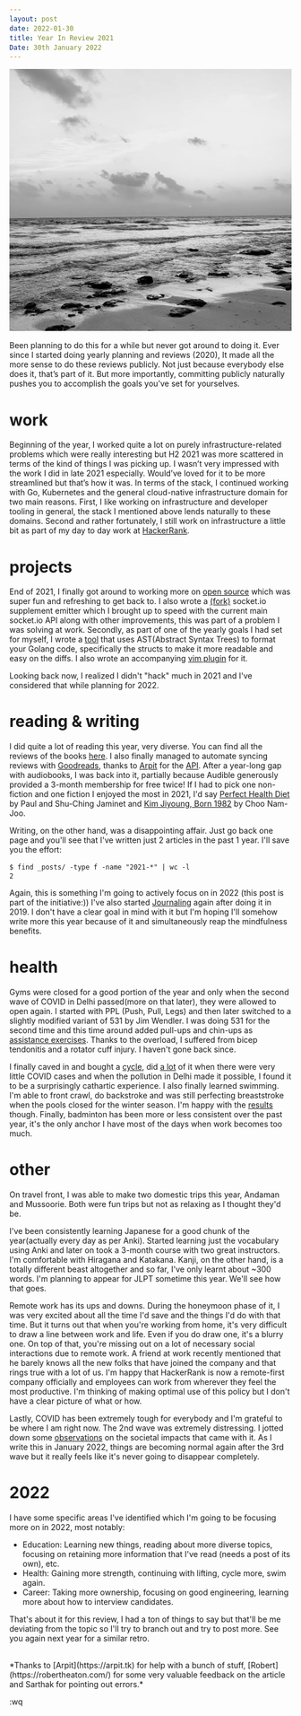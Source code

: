 ```yaml
---
layout: post
date: 2022-01-30
title: Year In Review 2021
Date: 30th January 2022
---
```


<img src="./../../static/img/posts/andaman.png" width="600px"/>

Been planning to do this for a while but never got around to doing it. Ever since I started doing yearly planning and reviews (2020), It made all the more sense to do these reviews publicly. Not just because everybody else does it, that’s part of it. But more importantly, committing publicly naturally pushes you to accomplish the goals you’ve set for yourselves.

# work

Beginning of the year, I worked quite a lot on purely infrastructure-related problems which were really interesting but H2 2021 was more scattered in terms of the kind of things I was picking up. I wasn’t very impressed with the work I did in late 2021 especially. Would’ve loved for it to be more streamlined but that’s how it was. In terms of the stack, I continued working with Go, Kubernetes and the general cloud-native infrastructure domain for two main reasons. First, I like working on infrastructure and developer tooling in general, the stack I mentioned above lends naturally to these domains. Second and rather fortunately, I still work on infrastructure a little bit as part of my day to day work at [HackerRank](https://www.hackerrank.com/).

# projects

End of 2021, I finally got around to working more on [open source](https://danishpraka.sh/software/) which was super fun and refreshing to get back to. I also wrote a [(fork)](https://github.com/danishprakash/socket.io-go-emitter) socket.io supplement emitter which I brought up to speed with the current main socket.io API along with other improvements, this was part of a problem I was solving at work. Secondly, as part of one of the yearly goals I had set for myself, I wrote a [tool](https://github.com/danishprakash/gosortstructs) that  uses AST(Abstract Syntax Trees) to format your Golang code, specifically the structs to make it more readable and easy on the diffs. I also wrote an accompanying [vim plugin](https://github.com/danishprakash/vim-gosortstructs) for it.

Looking back now, I realized I didn't "hack" much in 2021 and I've considered that while planning for 2022.

# reading & writing
I did quite a lot of reading this year, very diverse. You can find all the reviews of the books [here](https://danishpraka.sh/reading/). I also finally managed to automate syncing reviews with [Goodreads](https://www.goodreads.com/user/show/68951276-danish-prakash), thanks to [Arpit](https://arpit.tk/) for the [API](https://github.com/arpitbatra123/komura-api). After a year-long gap with audiobooks, I was back into it, partially because Audible generously provided a 3-month membership for free twice! If I had to pick one non-fiction and one fiction I enjoyed the most in 2021, I'd say [Perfect Health Diet](https://www.goodreads.com/review/show/4026345326?utm_medium=api&utm_source=rss) by Paul and Shu-Ching Jaminet and [Kim Jiyoung, Born 1982](https://www.goodreads.com/review/show/3732352036?utm_medium=api&utm_source=rss) by Choo Nam-Joo.

Writing, on the other hand, was a disappointing affair. Just go back one page and you'll see that I've written just 2 articles in the past 1 year. I'll save you the effort:


```
$ find _posts/ -type f -name "2021-*" | wc -l
2
```

Again, this is something I'm going to actively focus on in 2022 (this post is part of the initiative:)) I've also started [Journaling](https://danishpraka.sh/2020/02/23/journaling-in-vim.html) again after doing it in 2019. I don't have a clear goal in mind with it but I'm hoping I'll somehow write more this year because of it and simultaneously reap the mindfulness benefits.


# health

Gyms were closed for a good portion of the year and only when the second wave of COVID in Delhi passed(more on that later), they were allowed to open again. I started with PPL (Push, Pull, Legs) and then later switched to a slightly modified variant of 531 by Jim Wendler. I was doing 531 for the second time and this time around added pull-ups and chin-ups as [assistance exercises](https://www.jimwendler.com/blogs/jimwendler-com/101080134-5-reasons-to-do-chins). Thanks to the overload, I suffered from bicep tendonitis and a rotator cuff injury. I haven't gone back since.

I finally caved in and bought a [cycle](https://www.decathlon.in/p/8641464/mountain-bikes/adult-leisure-mtb-cycle-rockrider-st20-hf-red?id=8641464&type=p), did [a lot](https://www.strava.com/athlete/calendar/2021) of it when there were very little COVID cases and when the pollution in Delhi made it possible, I found it to be a surprisingly cathartic experience. I also finally learned swimming. I'm able to front crawl, do backstroke and was still perfecting breaststroke when the pools closed for the winter season. I'm happy with the [results](https://www.strava.com/athlete/calendar/2021) though. Finally, badminton has been more or less consistent over the past year, it's the only anchor I have most of the days when work becomes too much.

# other
On travel front, I was able to make two domestic trips this year, Andaman and Mussoorie. Both were fun trips but not as relaxing as I thought they'd be.

I've been consistently learning Japanese for a good chunk of the year(actually every day as per Anki). Started learning just the vocabulary using Anki and later on took a 3-month course with two great instructors. I'm comfortable with Hiragana and Katakana. Kanji, on the other hand, is a totally different beast altogether and so far, I've only learnt about ~300 words. I'm planning to appear for JLPT sometime this year. We'll see how that goes.

Remote work has its ups and downs. During the honeymoon phase of it, I was very excited about all the time I'd save and the things I'd do with that time. But it turns out that when you're working from home, it's very difficult to draw a line between work and life. Even if you do draw one, it's a blurry one. On top of that, you're missing out on a lot of necessary social interactions due to remote work. A friend at work recently mentioned that he barely knows all the new folks that have joined the company and that rings true with a lot of us. I'm happy that HackerRank is now a remote-first company officially and employees can work from wherever they feel the most productive. I'm thinking of making optimal use of this policy but I don't have a clear picture of what or how.

Lastly, COVID has been extremely tough for everybody and I'm grateful to be where I am right now. The 2nd wave was extremely distressing. I jotted down some [observations](https://danishpraka.sh/2021/09/26/be-humble.html) on the societal impacts that came with it. As I write this in January 2022, things are becoming normal again after the 3rd wave but it really feels like it's never going to disappear completely.

# 2022
I have some specific areas I've identified which I'm going to be focusing more on in 2022, most notably:

- Education: Learning new things, reading about more diverse topics, focusing on retaining more information that I've read (needs a post of its own), etc.
- Health: Gaining more strength, continuing with lifting, cycle more, swim again.
- Career: Taking more ownership, focusing on good engineering, learning more about how to interview candidates.

That's about it for this review, I had a ton of things to say but that'll be me deviating from the topic so I'll try to branch out and try to post more. See you again next year for a similar retro.

<br>
*Thanks to [Arpit](https://arpit.tk) for help with a bunch of stuff, [Robert](https://robertheaton.com/) for some very valuable feedback on the article and Sarthak for pointing out errors.*

:wq
